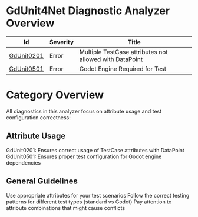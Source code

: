 ﻿# GdUnit4Net Diagnostic Analyzer Overview

| Id                          | Severity | Title                                                   |
|-----------------------------|----------|---------------------------------------------------------|
| [GdUnit0201](GdUnit0201.md) | Error    | Multiple TestCase attributes not allowed with DataPoint |
| [GdUnit0501](GdUnit0501.md) | Error    | Godot Engine Required for Test                          |

# Category Overview

All diagnostics in this analyzer focus on attribute usage and test configuration correctness:

## Attribute Usage

GdUnit0201: Ensures correct usage of TestCase attributes with DataPoint
GdUnit0501: Ensures proper test configuration for Godot engine dependencies

## General Guidelines

Use appropriate attributes for your test scenarios
Follow the correct testing patterns for different test types (standard vs Godot)
Pay attention to attribute combinations that might cause conflicts
